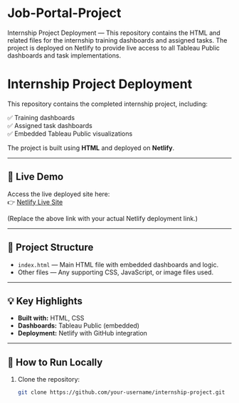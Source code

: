 # Job-Portal-Project
Internship Project Deployment — This repository contains the HTML and related files for the internship training dashboards and assigned tasks. The project is deployed on Netlify to provide live access to all Tableau Public dashboards and task implementations.
# Internship Project Deployment

This repository contains the completed internship project, including:

✅ Training dashboards  
✅ Assigned task dashboards  
✅ Embedded Tableau Public visualizations

The project is built using **HTML** and deployed on **Netlify**.

---

## 🔗 Live Demo

Access the live deployed site here:  
👉 [Netlify Live Site](https://yourprojectname.netlify.app)

(Replace the above link with your actual Netlify deployment link.)

---

## 📁 Project Structure

- `index.html` — Main HTML file with embedded dashboards and logic.
- Other files — Any supporting CSS, JavaScript, or image files used.

---

## 💡 Key Highlights

- **Built with:** HTML, CSS  
- **Dashboards:** Tableau Public (embedded)  
- **Deployment:** Netlify with GitHub integration

---

## 🚀 How to Run Locally

1. Clone the repository:
   ```bash
   git clone https://github.com/your-username/internship-project.git

